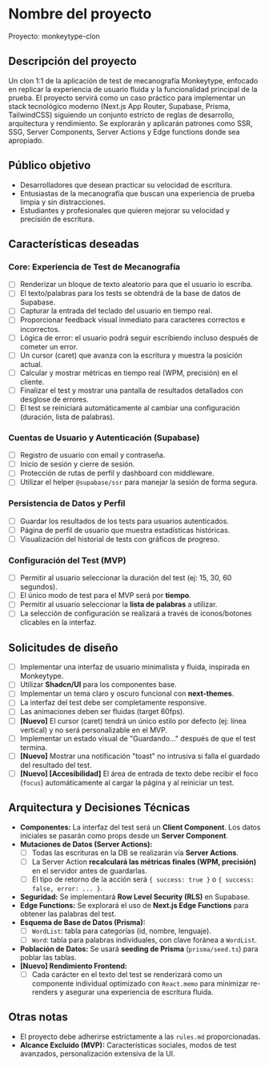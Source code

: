 # Nombre del proyecto

Proyecto: monkeytype-clon

## Descripción del proyecto

Un clon 1:1 de la aplicación de test de mecanografía Monkeytype, enfocado en replicar la experiencia de usuario fluida y la funcionalidad principal de la prueba. El proyecto servirá como un caso práctico para implementar un stack tecnológico moderno (Next.js App Router, Supabase, Prisma, TailwindCSS) siguiendo un conjunto estricto de reglas de desarrollo, arquitectura y rendimiento. Se explorarán y aplicarán patrones como SSR, SSG, Server Components, Server Actions y Edge functions donde sea apropiado.

## Público objetivo

- Desarrolladores que desean practicar su velocidad de escritura.
- Entusiastas de la mecanografía que buscan una experiencia de prueba limpia y sin distracciones.
- Estudiantes y profesionales que quieren mejorar su velocidad y precisión de escritura.

## Características deseadas

### Core: Experiencia de Test de Mecanografía

- [ ] Renderizar un bloque de texto aleatorio para que el usuario lo escriba.
- [ ] El texto/palabras para los tests se obtendrá de la base de datos de Supabase.
- [ ] Capturar la entrada del teclado del usuario en tiempo real.
- [ ] Proporcionar feedback visual inmediato para caracteres correctos e incorrectos.
- [ ] Lógica de error: el usuario podrá seguir escribiendo incluso después de cometer un error.
- [ ] Un cursor (caret) que avanza con la escritura y muestra la posición actual.
- [ ] Calcular y mostrar métricas en tiempo real (WPM, precisión) en el cliente.
- [ ] Finalizar el test y mostrar una pantalla de resultados detallados con desglose de errores.
- [ ] El test se reiniciará automáticamente al cambiar una configuración (duración, lista de palabras).

### Cuentas de Usuario y Autenticación (Supabase)

- [ ] Registro de usuario con email y contraseña.
- [ ] Inicio de sesión y cierre de sesión.
- [ ] Protección de rutas de perfil y dashboard con middleware.
- [ ] Utilizar el helper `@supabase/ssr` para manejar la sesión de forma segura.

### Persistencia de Datos y Perfil

- [ ] Guardar los resultados de los tests para usuarios autenticados.
- [ ] Página de perfil de usuario que muestra estadísticas históricas.
- [ ] Visualización del historial de tests con gráficos de progreso.

### Configuración del Test (MVP)

- [ ] Permitir al usuario seleccionar la duración del test (ej: 15, 30, 60 segundos).
- [ ] El único modo de test para el MVP será por **tiempo**.
- [ ] Permitir al usuario seleccionar la **lista de palabras** a utilizar.
- [ ] La selección de configuración se realizará a través de iconos/botones clicables en la interfaz.

## Solicitudes de diseño

- [ ] Implementar una interfaz de usuario minimalista y fluida, inspirada en Monkeytype.
- [ ] Utilizar **Shadcn/UI** para los componentes base.
- [ ] Implementar un tema claro y oscuro funcional con **next-themes**.
- [ ] La interfaz del test debe ser completamente responsive.
- [ ] Las animaciones deben ser fluidas (target 60fps).
- [ ] **[Nuevo]** El cursor (caret) tendrá un único estilo por defecto (ej: línea vertical) y no será personalizable en el MVP.
- [ ] Implementar un estado visual de "Guardando..." después de que el test termina.
- [ ] **[Nuevo]** Mostrar una notificación "toast" no intrusiva si falla el guardado del resultado del test.
- [ ] **[Nuevo] [Accesibilidad]** El área de entrada de texto debe recibir el foco (`focus`) automáticamente al cargar la página y al reiniciar un test.

## Arquitectura y Decisiones Técnicas

- **Componentes:** La interfaz del test será un **Client Component**. Los datos iniciales se pasarán como props desde un **Server Component**.
- **Mutaciones de Datos (Server Actions):**
  - [ ] Todas las escrituras en la DB se realizarán vía **Server Actions**.
  - [ ] La Server Action **recalculará las métricas finales (WPM, precisión)** en el servidor antes de guardarlas.
  - [ ] El tipo de retorno de la acción será `{ success: true }` o `{ success: false, error: ... }`.
- **Seguridad:** Se implementará **Row Level Security (RLS)** en Supabase.
- **Edge Functions:** Se explorará el uso de **Next.js Edge Functions** para obtener las palabras del test.
- **Esquema de Base de Datos (Prisma):**
  - [ ] `WordList`: tabla para categorías (id, nombre, lenguaje).
  - [ ] `Word`: tabla para palabras individuales, con clave foránea a `WordList`.
- **Población de Datos:** Se usará **seeding de Prisma** (`prisma/seed.ts`) para poblar las tablas.
- **[Nuevo] Rendimiento Frontend:**
  - [ ] Cada carácter en el texto del test se renderizará como un componente individual optimizado con `React.memo` para minimizar re-renders y asegurar una experiencia de escritura fluida.

## Otras notas

- El proyecto debe adherirse estrictamente a las `rules.md` proporcionadas.
- **Alcance Excluido (MVP):** Características sociales, modos de test avanzados, personalización extensiva de la UI.

